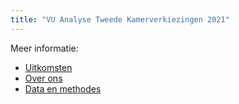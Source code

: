 ```yaml
---
title: "VU Analyse Tweede Kamerverkiezingen 2021"
---
```


Meer informatie:

+ [Uitkomsten](uitkomsten.md)
+ [Over ons](over.md)
+ [Data en methodes](methode.md)

